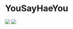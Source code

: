 # YouSayHaeYou
<img src="https://capsule-render.vercel.app/api?type=waving&color=auto&height=200&section=header&text=Ali-me&fontSize=90" />



<img src="https://capsule-render.vercel.app/api?type=waving&height=150&color=gradient&text=Ali-me%20&section=header&textBg=false&strokeWidth=0&reversal=false&fontAlign=50&fontAlignY=50&descAlign=50&descAlignY=60&animation=fadeIn&fontColor=000000" />




